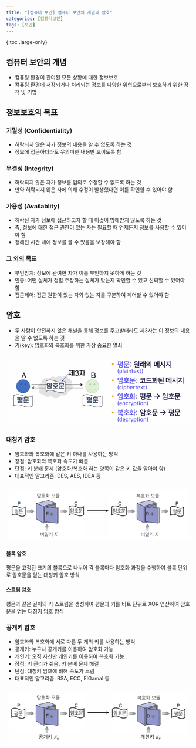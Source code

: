 ```yaml
---
title: "[컴퓨터 보안] 컴퓨터 보안의 개념과 암호"
categories: [컴퓨터보안]
tags: [보안]
---
```


{:toc .large-only}

## 컴퓨터 보안의 개념

- 컴퓨팅 환경이 관여된 모든 상황에 대한 정보보호
- 컴퓨팅 환경에 저장되거나 처리되는 정보를 다양한 위협으로부터 보호하기 위한 정책 및 기법

## 정보보호의 목표

### 기밀성 (Confidentiality)

- 허락되지 않은 자가 정보의 내용을 알 수 없도록 하는 것
- 정보에 접근하더라도 무의미한 내용만 보이도록 함

### 무결성 (Integrity)

- 허락되지 않은 자가 정보를 임의로 수정할 수 없도록 하는 것
- 만약 허락되지 않은 자에 의해 수정이 발생했다면 이를 확인할 수 있어야 함

### 가용성 (Availablity)

- 허락된 자가 정보에 접근하고자 할 때 이것이 방해받지 않도록 하는 것
- 즉, 정보에 대한 접근 권한이 있는 자는 필요할 때 언제든지 정보를 사용할 수 있어야 함
- 정해진 시간 내에 정보를 볼 수 있음을 보장해야 함

### 그 외의 목표

- 부인방지: 정보에 관여한 자가 이를 부인하지 못하게 하는 것
- 인증: 어떤 실체가 정말 주장하는 실체가 맞는지 확인할 수 있고 신뢰할 수 있어야 함
- 접근제어: 접근 권한이 있는 자와 없는 자를 구분하여 제어할 수 있어야 함

## 암호

- 두 사람이 안전하지 않은 채널을 통해 정보를 주고받더라도 제3자는 이 정보의 내용을 알 수 없도록 하는 것
- 키(key): 암호화와 복호화를 위한 가장 중요한 열쇠

<img src="../../assets/img/blog/2025-03-02-computer-security_01.png" style="margin-top:10px;">

### 대칭키 암호

- 암호화와 복호화에 같은 키 하나를 사용하는 방식
- 장점: 암호화와 복호화 속도가 빠름
- 단점: 키 분배 문제 (암호화/복호화 하는 양쪽이 같은 키 값을 알아야 함)
- 대표적인 알고리즘: DES, AES, IDEA 등

<img src="../../assets/img/blog/2025-03-02-computer-security_02.png" style="margin-top:10px;">

#### 블록 암호

평문을 고정된 크기의 블록으로 나누어 각 블록마다 암호화 과정을 수행하여 블록 단위로 암호문을 얻는 대칭키 암호 방식

#### 스트림 암호

평문과 같은 길이의 키 스트림을 생성하여 평문과 키를 비트 단위로 XOR 연산하여 암호문을 얻는 대칭키 암호 방식

### 공개키 암호

- 암호화와 복호화에 서로 다른 두 개의 키를 사용하는 방식
- 공개키: 누구나 공개키를 이용하여 암호화 가능
- 개인키: 오직 자신만 개인키를 이용하여 복호화 가능
- 장점: 키 관리가 쉬움, 키 분배 문제 해결
- 단점: 대칭키 암호에 비해 속도가 느림
- 대표적인 알고리즘: RSA, ECC, ElGamal 등

<img src="../../assets/img/blog/2025-03-02-computer-security_03.png" style="margin-top:10px;">
